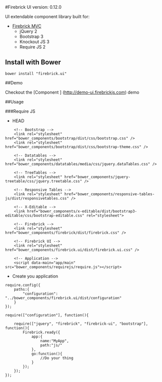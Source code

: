 #Firebrick UI version: 0.12.0

UI extendable component library built for:

* [Firebrick MVC](https://github.com/smasala/firebrick)
    * jQuery 2
    * Bootstrap 3
    * Knockout JS 3
    * Require JS 2

## Install with Bower
```
bower install "firebrick.ui"
```

##Demo

Checkout the [Component ] (http://demo-ui.firebrickjs.com) demo

##Usage

###Require JS

* HEAD
```
	<!-- Bootstrap -->
	<link rel="stylesheet" href="bower_components/bootstrap/dist/css/bootstrap.css" />
	<link rel="stylesheet" href="bower_components/bootstrap/dist/css/bootstrap-theme.css" />
	
	<!-- Datatables -->
	<link rel="stylesheet" href="bower_components/datatables/media/css/jquery.dataTables.css" />

	<!-- TreeTables -->
	<link rel="stylesheet" href="bower_components/jquery-treetable/css/jquery.treetable.css" />
	
	<!-- Responsive Tables -->
	<link rel="stylesheet" href="bower_components/responsive-tables-js/dist/responsivetables.css" />
	
	<!-- X-Editable -->
	<link href="bower_components/x-editable/dist/bootstrap3-editable/css/bootstrap-editable.css" rel="stylesheet">
	
	<!-- Firebrick -->
	<link rel="stylesheet" href="bower_components/firebrick/dist/firebrick.css" />
	
	<!-- Firebrick UI -->
	<link rel="stylesheet" href="bower_components/firebrick.ui/dist/firebrick.ui.css" />
	
	<!-- Application -->
	<script data-main="app/main" src="bower_components/requirejs/require.js"></script>
```

* Create you application

```
require.config({
	paths:{
		"configuration": "../bower_components/firebrick.ui/dist/configuration"
	}
});

require(["configuration"], function(){
	
	require(["jquery", "firebrick", "firebrick-ui", "bootstrap"], function(){
		Firebrick.ready({
			app:{
				name:"MyApp",
				path:"js/"
			},
			go:function(){
				//Do your thing
			}
		});
    });
});
```
